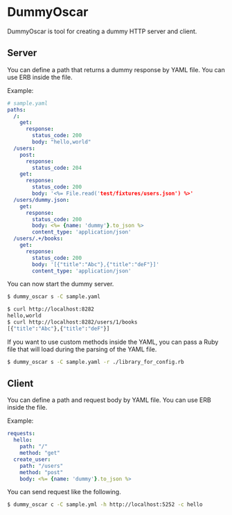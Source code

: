 # DummyOscar

DummyOscar is tool for creating a dummy HTTP server and client.

## Server

You can define a path that returns a dummy response by YAML file. You can use ERB inside the file.

Example:

```yml
# sample.yaml
paths:
  /:
    get:
      response:
        status_code: 200
        body: "hello,world"
  /users:
    post:
      response:
        status_code: 204
    get:
      response:
        status_code: 200
        body: '<%= File.read('test/fixtures/users.json') %>'
  /users/dummy.json:
    get:
      response:
        status_code: 200
        body: <%= {name: 'dummy'}.to_json %>
        content_type: 'application/json'
  /users/.+/books:
    get:
      response:
        status_code: 200
        body: '[{"title":"Abc"},{"title":"deF"}]'
        content_type: 'application/json'
```

You can now start the dummy server.

```bash
$ dummy_oscar s -C sample.yaml
```

```bash
$ curl http://localhost:8282
hello,world
$ curl http://localhost:8282/users/1/books
[{"title":"Abc"},{"title":"deF"}]
```

If you want to use custom methods inside the YAML, you can pass a Ruby file that will load during the parsing of the YAML file.

```bash
$ dummy_oscar s -C sample.yaml -r ./library_for_config.rb
```

## Client

You can define a path and request body by YAML file. You can use ERB inside the file.

Example:

```yml
requests:
  hello:
    path: "/"
    method: "get"
  create_user:
    path: "/users"
    method: "post"
    body: <%= {name: 'dummy'}.to_json %>
```

You can send request like the following.

```bash
$ dummy_oscar c -C sample.yml -h http://localhost:5252 -c hello
```